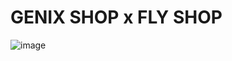 # GENIX SHOP x FLY SHOP
![image](https://user-images.githubusercontent.com/106341007/205289433-4e3b535c-4875-48b6-af26-c556eef1c757.png)
